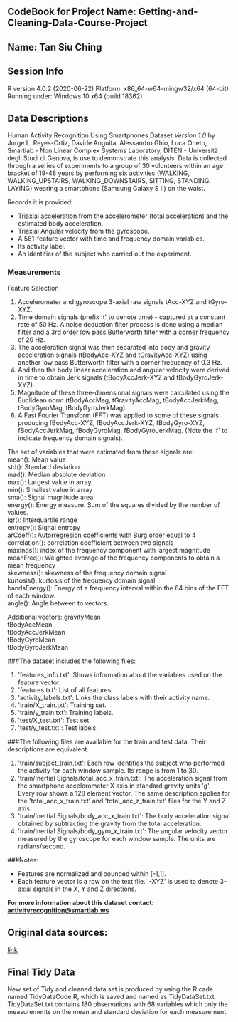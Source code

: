## CodeBook for Project Name: Getting-and-Cleaning-Data-Course-Project
## Name: Tan Siu Ching

## Session Info
R version 4.0.2 (2020-06-22)
Platform: x86_64-w64-mingw32/x64 (64-bit)
Running under: Windows 10 x64 (build 18362)

## Data Descriptions
Human Activity Recognition Using Smartphones Dataset *Version 1.0*
by Jorge L. Reyes-Ortiz, Davide Anguita, Alessandro Ghio, Luca Oneto, Smartlab - Non Linear Complex Systems Laboratory, 
DITEN - Università degli Studi di Genova, is use to demonstrate this analysis. Data is collected through a series of experiments 
to a group of 30 volunteers within an age bracket of 19-48 years by performing six activities (WALKING, WALKING_UPSTAIRS, WALKING_DOWNSTAIRS, SITTING, STANDING, LAYING) 
wearing a smartphone (Samsung Galaxy S II) on the waist.

Records it is provided:
- Triaxial acceleration from the accelerometer (total acceleration) and the estimated body acceleration.
- Triaxial Angular velocity from the gyroscope. 
- A 561-feature vector with time and frequency domain variables. 
- Its activity label. 
- An identifier of the subject who carried out the experiment.

### Measurements
Feature Selection 
1. Accelerometer and gyroscope 3-axial raw signals tAcc-XYZ and tGyro-XYZ.  
2. Time domain signals (prefix 't' to denote time) - captured at a constant rate of 50 Hz. A noise deduction filter process is done using a median filter and a 3rd order low pass Butterworth filter with a corner frequency of 20 Hz.  
3. The acceleration signal was then separated into body and gravity acceleration signals (tBodyAcc-XYZ and tGravityAcc-XYZ) using another low pass Butterworth filter with a corner frequency of 0.3 Hz.  
4. And then the body linear acceleration and angular velocity were derived in time to obtain Jerk signals (tBodyAccJerk-XYZ and tBodyGyroJerk-XYZ).  
5. Magnitude of these three-dimensional signals were calculated using the Euclidean norm (tBodyAccMag, tGravityAccMag, tBodyAccJerkMag, tBodyGyroMag, tBodyGyroJerkMag).  
6. A Fast Fourier Transform (FFT) was applied to some of these signals producing fBodyAcc-XYZ, fBodyAccJerk-XYZ, fBodyGyro-XYZ, fBodyAccJerkMag, fBodyGyroMag, fBodyGyroJerkMag. (Note the 'f' to indicate frequency domain signals).  

The set of variables that were estimated from these signals are:  
mean(): Mean value  
std(): Standard deviation  
mad(): Median absolute deviation   
max(): Largest value in array  
min(): Smallest value in array  
sma(): Signal magnitude area  
energy(): Energy measure. Sum of the squares divided by the number of values.   
iqr(): Interquartile range  
entropy(): Signal entropy  
arCoeff(): Autorregresion coefficients with Burg order equal to 4  
correlation(): correlation coefficient between two signals  
maxInds(): index of the frequency component with largest magnitude  
meanFreq(): Weighted average of the frequency components to obtain a mean frequency  
skewness(): skewness of the frequency domain signal   
kurtosis(): kurtosis of the frequency domain signal   
bandsEnergy(): Energy of a frequency interval within the 64 bins of the FFT of each window.  
angle(): Angle between to vectors.  

Additional vectors: 
gravityMean  
tBodyAccMean  
tBodyAccJerkMean  
tBodyGyroMean  
tBodyGyroJerkMean  

###The dataset includes the following files:  
1.	'features_info.txt': Shows information about the variables used on the feature vector.  
2.	'features.txt': List of all features.  
3.	'activity_labels.txt': Links the class labels with their activity name.  
4.	'train/X_train.txt': Training set.  
5.	'train/y_train.txt': Training labels.  
6.	'test/X_test.txt': Test set.  
7.	'test/y_test.txt': Test labels.  

###The following files are available for the train and test data. Their descriptions are equivalent. 
1.	'train/subject_train.txt': Each row identifies the subject who performed the activity for each window sample. Its range is from 1 to 30.  
2.	'train/Inertial Signals/total_acc_x_train.txt': The acceleration signal from the smartphone accelerometer X axis in standard gravity units 'g'.  
     Every row shows a 128 element vector. The same description applies for the 'total_acc_x_train.txt' and  'total_acc_z_train.txt' files for the Y and Z axis. 
3.	'train/Inertial Signals/body_acc_x_train.txt': The body acceleration signal obtained by subtracting the gravity from the total acceleration.   
4.	'train/Inertial Signals/body_gyro_x_train.txt': The angular velocity vector measured by the gyroscope for each window sample. The units are radians/second.  

###Notes: 
- Features are normalized and bounded within [-1,1].
- Each feature vector is a row on the text file.
'-XYZ' is used to denote 3-axial signals in the X, Y and Z directions.  

__**For more information about this dataset contact: activityrecognition@smartlab.ws**__

## Original data sources:  
[link](http://archive.ics.uci.edu/ml/datasets/Human+Activity+Recognition+Using+Smartphones#)  

## Final Tidy Data 
New set of Tidy and cleaned data set is produced by using the R cade named TidyDataCode.R, which is saved and named as TidyDataSet.txt.  
TidyDataSet.txt contains 180 observations with 68 variables which only the measurements on the mean and standard deviation for each measurement.

